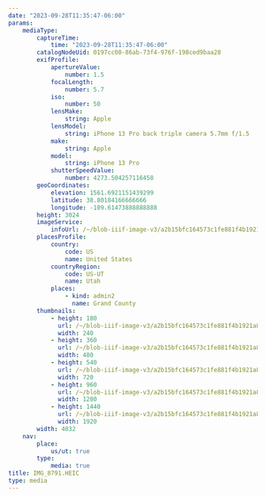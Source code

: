 ```yaml
---
date: "2023-09-28T11:35:47-06:00"
params:
    mediaType:
        captureTime:
            time: "2023-09-28T11:35:47-06:00"
        catalogNodeUid: 0197cc00-86ab-73f4-976f-198ced9baa28
        exifProfile:
            apertureValue:
                number: 1.5
            focalLength:
                number: 5.7
            iso:
                number: 50
            lensMake:
                string: Apple
            lensModel:
                string: iPhone 13 Pro back triple camera 5.7mm f/1.5
            make:
                string: Apple
            model:
                string: iPhone 13 Pro
            shutterSpeedValue:
                number: 4273.504257116458
        geoCoordinates:
            elevation: 1561.6921151439299
            latitude: 38.80184166666666
            longitude: -109.61473888888888
        height: 3024
        imageService:
            infoUrl: /~/blob-iiif-image-v3/a2b15bfc164573c1fe881f4b1921a8bfce899f62f2d23dce8222251324e97b32/info.json
        placesProfile:
            country:
                code: US
                name: United States
            countryRegion:
                code: US-UT
                name: Utah
            places:
                - kind: admin2
                  name: Grand County
        thumbnails:
            - height: 180
              url: /~/blob-iiif-image-v3/a2b15bfc164573c1fe881f4b1921a8bfce899f62f2d23dce8222251324e97b32/full/240%2C180/0/default.jpg
              width: 240
            - height: 360
              url: /~/blob-iiif-image-v3/a2b15bfc164573c1fe881f4b1921a8bfce899f62f2d23dce8222251324e97b32/full/480%2C360/0/default.jpg
              width: 480
            - height: 540
              url: /~/blob-iiif-image-v3/a2b15bfc164573c1fe881f4b1921a8bfce899f62f2d23dce8222251324e97b32/full/720%2C540/0/default.jpg
              width: 720
            - height: 960
              url: /~/blob-iiif-image-v3/a2b15bfc164573c1fe881f4b1921a8bfce899f62f2d23dce8222251324e97b32/full/1280%2C960/0/default.jpg
              width: 1280
            - height: 1440
              url: /~/blob-iiif-image-v3/a2b15bfc164573c1fe881f4b1921a8bfce899f62f2d23dce8222251324e97b32/full/1920%2C1440/0/default.jpg
              width: 1920
        width: 4032
    nav:
        place:
            us/ut: true
        type:
            media: true
title: IMG_8791.HEIC
type: media
---
```

